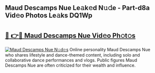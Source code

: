 ## Maud Descamps Nue Le𝚊k𝚎d N𝚞𝚍e - Part-d8a Vid𝚎o Photos Le𝚊ks DQ1Wp

# <h2><a href="http://fb22qst.evod.top/?m=Maud+Descamps+Nue">🔗 👉🔴 Maud Descamps Nue Vid𝚎o Ph𝚘t𝚘s</a></h2>

[![Maud Descamps Nue N𝚞d𝚎s](https://i.imgur.com/8V9OHl7.gif)](http://fb22qst.evod.top/?m=Maud+Descamps+Nue)
Online personality Maud Descamps Nue who shares lifestyle and dance-themed content, including solo and collaborative dance performances and vlogs. Public figures Maud Descamps Nue are often criticized for their wealth and influence. 
